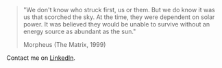 > "We don't know who struck first, us or them. But we do know it was us that scorched the sky. At the time, they were dependent on solar power. It was believed they would be unable to survive without an energy source as abundant as the sun."
>
> Morpheus (The Matrix, 1999)

Contact me on [LinkedIn](https://www.linkedin.com/in/dillon-orr/).